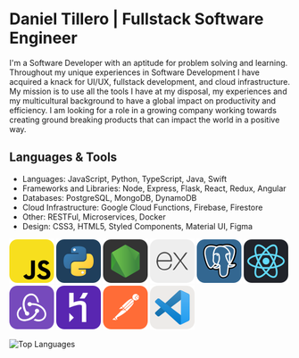 # Daniel Tillero | Fullstack Software Engineer


I'm a Software Developer with an aptitude for problem solving and learning. Throughout my unique experiences in Software Development I have acquired a knack for UI/UX, fullstack development, and cloud infrastructure. My mission is to use all the tools I have at my disposal, my experiences and my multicultural background to have a global impact on productivity and efficiency. I am looking for a role in a growing company working towards creating ground breaking products that can impact the world in a positive way.

## Languages & Tools

- Languages: JavaScript, Python, TypeScript, Java, Swift
- Frameworks and Libraries: Node, Express, Flask, React, Redux, Angular
- Databases: PostgreSQL, MongoDB, DynamoDB
- Cloud Infrastructure: Google Cloud Functions, Firebase, Firestore
- Other: RESTFul, Microservices, Docker
- Design: CSS3, HTML5, Styled Components, Material UI, Figma

![JS](https://github.com/harshcut/harshcut/blob/master/static/javascript.svg)   ![Python](https://github.com/harshcut/harshcut/blob/master/static/python.svg)   ![Node](https://github.com/harshcut/harshcut/blob/master/static/nodejs.svg)   ![Express](https://github.com/harshcut/harshcut/blob/master/static/expressjs.svg)   ![POstgreSQL](https://github.com/harshcut/harshcut/blob/master/static/postgresql.svg)   ![React](https://github.com/harshcut/harshcut/blob/master/static/react.svg)   ![Redux](https://github.com/harshcut/harshcut/blob/master/static/redux.svg)   ![Heroku](https://github.com/harshcut/harshcut/blob/master/static/heroku.svg)  ![Postman](https://github.com/harshcut/harshcut/blob/master/static/postman.svg)   ![VSCode](https://github.com/harshcut/harshcut/blob/master/static/vscode.svg)


![Top Languages](https://github-readme-stats.vercel.app/api/top-langs/?username=gardensgreen)



